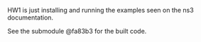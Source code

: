 HW1 is just installing and running the examples seen on the ns3 documentation. 

See the submodule @fa83b3 for the built code.

